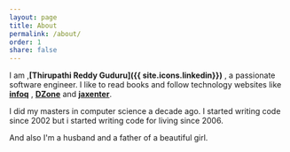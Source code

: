 ```yaml
---
layout: page
title: About
permalink: /about/
order: 1
share: false
---
```


I am ,**[Thirupathi Reddy Guduru]({{ site.icons.linkedin}})** , a passionate software engineer.
I like to read books and follow technology websites like **[infoq](http://www.infoq.com/)** , **[DZone](https://dzone.com/)** and **[jaxenter](https://jaxenter.com/)**.



I did my masters in computer science a decade ago.
I started writing code since 2002 but i started writing code for living since 2006.

And also I'm a husband and a father of a beautiful girl.
